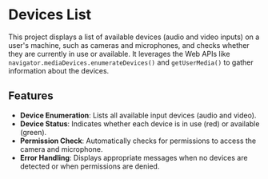 # Devices List

This project displays a list of available devices (audio and video inputs) on a user's machine, such as cameras and microphones, and checks whether they are currently in use or available. It leverages the Web APIs like `navigator.mediaDevices.enumerateDevices()` and `getUserMedia()` to gather information about the devices.

## Features

- **Device Enumeration**: Lists all available input devices (audio and video).
- **Device Status**: Indicates whether each device is in use (red) or available (green).
- **Permission Check**: Automatically checks for permissions to access the camera and microphone.
- **Error Handling**: Displays appropriate messages when no devices are detected or when permissions are denied.
